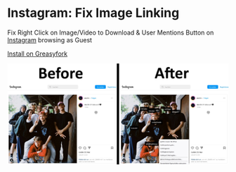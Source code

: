 # Instagram: Fix Image Linking
Fix Right Click on Image/Video to Download & User Mentions Button on [Instagram](https://www.instagram.com) browsing as Guest

[Install on Greasyfork](https://greasyfork.org/scripts/460811)

![Image](image.jpg)
